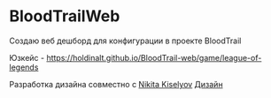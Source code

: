 # BloodTrailWeb

Создаю веб дешборд для конфигурации в проекте BloodTrail

Юзкейс - https://holdinalt.github.io/BloodTrail-web/game/league-of-legends

Разработка дизайна совместно с [Nikita Kiselyov](https://www.behance.net/nikita9oose)
[Дизайн](https://xd.adobe.com/view/d3c021b9-91ab-4920-b051-2074dc650984-8693/?fullscreen)
